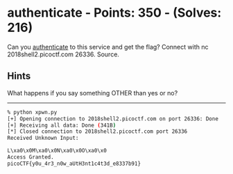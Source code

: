 # authenticate - Points: 350 - (Solves: 216)

Can you [authenticate][1] to this service and get the flag?
Connect with nc 2018shell2.picoctf.com 26336.
Source.

[1]: https://2018shell2.picoctf.com/static/0d2b632a56e821f0030f2b382492cc94/auth
[2]: https://2018shell2.picoctf.com/static/0d2b632a56e821f0030f2b382492cc94/auth.c

## Hints

What happens if you say something OTHER than yes or no?

---

```sh
% python xpwn.py
[+] Opening connection to 2018shell2.picoctf.com on port 26336: Done
[+] Receiving all data: Done (341B)
[*] Closed connection to 2018shell2.picoctf.com port 26336
Received Unknown Input:

L\xa0\x0M\xa0\x0N\xa0\x0O\xa0\x0                                                                                                                                                                                                                                              \xa6
Access Granted.
picoCTF{y0u_4r3_n0w_aUtH3nt1c4t3d_e8337b91}
```
